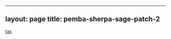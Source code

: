 ----
layout: page
title: pemba-sherpa-sage-patch-2
---
<a href="{% link docs/pemba-sherpa-sage-patch-2/tax.md %}">tax</a>
